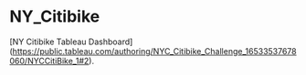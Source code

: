 # NY_Citibike



[NY Citibike Tableau Dashboard] (https://public.tableau.com/authoring/NYC_Citibike_Challenge_16533537678060/NYCCitiBike_1#2).  
